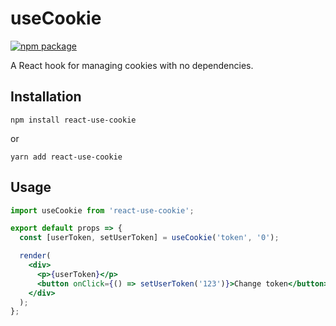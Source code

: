 # useCookie

[![npm package][npm-badge]][npm]

A React hook for managing cookies with no dependencies.

## Installation

```
npm install react-use-cookie
```

or

```
yarn add react-use-cookie
```

## Usage

```jsx
import useCookie from 'react-use-cookie';

export default props => {
  const [userToken, setUserToken] = useCookie('token', '0');

  render(
    <div>
      <p>{userToken}</p>
      <button onClick={() => setUserToken('123')}>Change token</button>
    </div>
  );
};
```

[npm-badge]: https://img.shields.io/npm/v/useCookie.svg
[npm]: https://www.npmjs.org/package/useCookie
